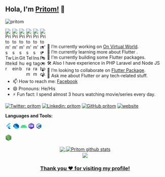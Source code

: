## Hola, I'm [Pritom!](https://pritom.me) 👋

<p align="left"> <img src="https://komarev.com/ghpvc/?username=Pritom-Chaki&label=Views&color=blue&style=plastic" alt="pritom" /> </p>

<a href="https://twitter.com/PritomChaki">
  <img align="left" alt="Pritom's Twitter" width="22px" src="https://cdn.jsdelivr.net/npm/simple-icons@v3/icons/twitter.svg?theme=light" />
</a>
<a href="https://linkedin.com/in/pritom-chaki-cse">
  <img align="left" alt="Pritom's Linkdein" width="22px" src="https://cdn.jsdelivr.net/npm/simple-icons@v3/icons/linkedin.svg" />
</a>
<a href="https://github.com/Pritom-Chaki">
  <img align="left" alt="Pritom's Github" width="22px" src="https://cdn.jsdelivr.net/npm/simple-icons@v3/icons/github.svg" />
</a>
<a href="https://t.me/pritom">
  <img align="left" alt="Pritom's Telegram" width="22px" src="https://cdn.jsdelivr.net/npm/simple-icons@v3/icons/telegram.svg" />
</a>
<a href="https://instagram.com/PritomChaki/">
  <img align="left" alt="Pritom's Instagram" width="22px" src="https://cdn.jsdelivr.net/npm/simple-icons@v3/icons/instagram.svg" />
</a>
<a href="https://www.facebook.com/pritom.chaki.77/">
  <img align="left" alt="Pritom's Facebook" width="22px" src="https://cdn.jsdelivr.net/npm/simple-icons@v3/icons/facebook.svg" />
</a>
<!-- <a href="https://www.youtube.com/mtechviral/">
  <img align="left" alt="Pawan's Youtube" width="22px" src="https://cdn.jsdelivr.net/npm/simple-icons@v3/icons/youtube.svg" />
</a> -->

<br/>
<br/>


- 👔 I’m currently working on [On Virtual World](https://www.onvirtualworld.com).
- 🔭 I’m currently learning more about Flutter .
- 🌱 I'm currently building some Flutter packages.
- 🛠️ Also I have experience in PHP Laravel and Node JS
- 👀 I’m looking to collaborate on [Flutter Package](https://pub.dev/publishers/pritom.me/packages).
- 💬 Ask me about Flutter or any tech-related stuff.
- 📫 How to reach me: [Facebook](https://www.facebook.com/pritom.chaki.77/)
- 😄 Pronouns: He/His
- ⚡ Fun fact: I spend almost 3 hours watching movie/series every day.

[![Twitter: pritom](https://img.shields.io/twitter/follow/imthepk?style=social)](https://twitter.com/PritomChaki)
[![Linkedin: pritom](https://img.shields.io/badge/-imthepk-blue?style=flat-square&logo=Linkedin&logoColor=white&link=https://www.linkedin.com/in/pritom-chaki-cse/)](https://linkedin.com/in/pritom-chaki-cse)
[![GitHub pritom](https://img.shields.io/github/followers/Pritom-Chaki?label=follow&style=social)](https://github.com/Pritom-Chaki)
[![website](https://img.shields.io/badge/PortfolioWebsite-pritom.me-2648ff?style=flat-square&logo=google-chrome)](https://pritom.me/) 


**Languages and Tools:**  

<code><img height="20" src="https://raw.githubusercontent.com/github/explore/80688e429a7d4ef2fca1e82350fe8e3517d3494d/topics/flutter/flutter.png"></code>
<code><img height="20" src="https://raw.githubusercontent.com/github/explore/80688e429a7d4ef2fca1e82350fe8e3517d3494d/topics/dart/dart.png"></code>
<code><img height="20" src="https://raw.githubusercontent.com/github/explore/80688e429a7d4ef2fca1e82350fe8e3517d3494d/topics/android/android.png"></code>
<code><img height="20" src="https://raw.githubusercontent.com/github/explore/80688e429a7d4ef2fca1e82350fe8e3517d3494d/topics/csharp/csharp.png"></code>
<code><img height="20" src="https://raw.githubusercontent.com/github/explore/f3e22f0dca2be955676bc70d6214b95b13354ee8/topics/c/c.png"></code>
<!-- <code><img height="20" src="https://raw.githubusercontent.com/github/explore/80688e429a7d4ef2fca1e82350fe8e3517d3494d/topics/javascript/javascript.png"></code> -->
<!-- <code><img height="20" src="https://raw.githubusercontent.com/github/explore/80688e429a7d4ef2fca1e82350fe8e3517d3494d/topics/vue/vue.png"></code> -->
<code><img height="20" src="https://raw.githubusercontent.com/github/explore/80688e429a7d4ef2fca1e82350fe8e3517d3494d/topics/nodejs/nodejs.png"></code>

<div align="center">
<a href="https://github.com/Pritom-Chaki">
  <img align="center" src="https://github-readme-stats.vercel.app/api/top-langs/?username=Pritom-Chaki&theme=light&hide_langs_below=1" />
</a>
<a href="https://github.com/Pritom-Chaki">
 <img align="center" src="https://github-readme-stats.vercel.app/api?username=Pritom-Chaki&show_icons=true&theme=light&line_height=27" alt="Pritom github stats"/>
</a>
  <div align="center">
<a href="https://github.com/Pritom-Chaki/pritom_portfolio">
  <img align="center" src="https://github-readme-stats.vercel.app/api/pin/?username=Pritom-Chaki&repo=pritom_portfolio&theme=light" />

<!-- </a>
<a href="https://github.com/iampawan/VelocityX">
 <img align="center" src="https://github-readme-stats.vercel.app/api/pin/?username=iampawan&repo=VelocityX&theme=light" /> 
</a>-->

<div align="center">

### Thank you ❤️ for visiting my profile!

</div>

